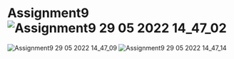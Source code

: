 # Assignment9![Assignment9 29 05 2022 14_47_02](https://user-images.githubusercontent.com/101584986/170866626-d33f2aa5-e7c5-4e9d-b467-7951dddebe71.png)
![Assignment9 29 05 2022 14_47_09](https://user-images.githubusercontent.com/101584986/170866627-7b3970be-e424-42fe-9da8-cd93d85d0af1.png)
![Assignment9 29 05 2022 14_47_14](https://user-images.githubusercontent.com/101584986/170866629-fd01be50-c7ca-40ec-9358-aff663e0c495.png)
